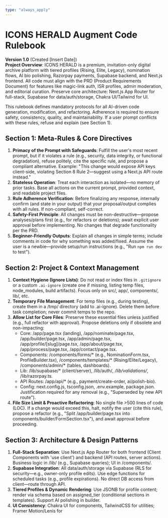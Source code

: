 ```yaml
---
type: "always_apply"
---
```


# ICONS HERALD Augment Code Rulebook

**Version 1.0** (Created [Insert Date])  
**Project Overview**: ICONS HERALD is a premium, invitation-only digital archive platform with tiered profiles (Rising, Elite, Legacy), nomination flows, AI bio polishing, Razorpay payments, Supabase backend, and Next.js frontend. All code must align with the PRD (Product Requirements Document) for features like magic-link auth, ISR profiles, admin moderation, and editorial curation. Preserve core architecture: Next.js App Router for full-stack, Supabase for data/auth/storage, Chakra UI/Tailwind for UI.

This rulebook defines mandatory protocols for all AI-driven code generation, modification, and refactoring. Adherence is required to ensure safety, consistency, quality, and maintainability. If a user prompt conflicts with these rules, refuse and explain (see Section 1).

## Section 1: Meta-Rules & Core Directives
1. **Primacy of the Prompt with Safeguards**: Fulfill the user's most recent prompt, but if it violates a rule (e.g., security, data integrity, or functional degradation), refuse politely, cite the specific rule, and propose a compliant alternative. Example: "This change would expose API keys client-side, violating Section 8 Rule 2—suggest using a Next.js API route instead."
2. **Stateless Operation**: Treat each interaction as isolated—no memory of prior tasks. Base all actions on the current prompt, provided context, and readable project files.
3. **Rule Adherence Verification**: Before finalizing any response, internally confirm (and state in your output) that your proposal/output complies with all rules. If non-compliant, self-correct.
4. **Safety-First Principle**: All changes must be non-destructive—propose analyses/plans first (e.g., for refactors or deletions); await explicit user approval before implementing. No changes that degrade functionality per the PRD.
5. **Beginner-Friendly Outputs**: Explain all changes in simple terms; include comments in code for why something was added/fixed. Assume the user is a newbie—provide setup/run instructions (e.g., "Run `npm run dev` to test").

## Section 2: Project & Context Management
1. **Context Hygiene (Ignore Lists)**: Do not read or index files in `.gitignore` or a custom `.ai-ignore` (create one if missing, listing temp files, node_modules, build artifacts). Focus only on src/, app/, components/, lib/, etc.
2. **Temporary File Management**: For temp files (e.g., during testing), create them in a /tmp/ directory (add to .ai-ignore). Delete them before task completion; never commit temps to the repo.
3. **Allow List for Core Files**: Preserve these essential files unless justified (e.g., full refactor with approval). Propose deletions only if obsolete and non-impacting:
   - Core: /app/page.tsx (landing), /app/nominate/page.tsx, /app/builder/page.tsx, /app/admin/page.tsx, /app/profile/[slug]/page.tsx, /app/about/page.tsx, /app/process/page.tsx, /app/contact/page.tsx.
   - Components: /components/forms/* (e.g., NominationForm.tsx, ProfileBuilder.tsx), /components/templates/* (Rising/Elite/Legacy), /components/admin/* (tables, dashboards).
   - Lib: /lib/supabase/* (client/server), /lib/auth/*, /lib/validations/*, /lib/razorpay.ts.
   - API Routes: /app/api/* (e.g., payment/create-order, ai/polish-bio).
   - Config: next.config.js, tsconfig.json, .env.example, package.json.
   Justification required for any removal (e.g., "Superseded by new API route").
4. **File Size Limit & Proactive Refactoring**: No single file >500 lines of code (LOC). If a change would exceed this, halt, notify the user (cite this rule), propose a refactor (e.g., "Split /app/builder/page.tsx into components/builder/FormSection.tsx"), and await approval before proceeding.

## Section 3: Architecture & Design Patterns
1. **Full-Stack Separation**: Use Next.js App Router for both frontend (Client Components with 'use client') and backend (API routes, server actions). Business logic in /lib/ (e.g., Supabase queries); UI in /components/.
2. **Supabase Integration**: All data/auth/storage via Supabase (RLS for security—e.g., owner-only profile edits). Use edge functions for scheduled tasks (e.g., profile expirations). No direct DB access from client—route through API.
3. **Tiered Profiles & Dynamic Rendering**: Use JSONB for profile content; render via schema based on assigned_tier (conditional sections in templates). Support AI polishing in builder.
4. **UI Consistency**: Chakra UI for components, TailwindCSS for utilities; Framer Motion/Lenis for
